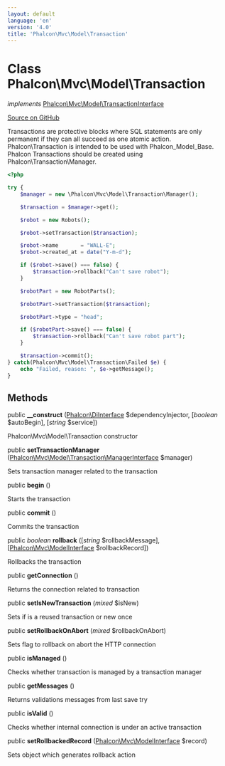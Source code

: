 ```yaml
---
layout: default
language: 'en'
version: '4.0'
title: 'Phalcon\Mvc\Model\Transaction'
---
```

# Class **Phalcon\Mvc\Model\Transaction**

*implements* [Phalcon\Mvc\Model\TransactionInterface](/3.4/en/api/Phalcon_Mvc_Model_TransactionInterface)

<a href="https://github.com/phalcon/cphalcon/tree/v3.4.0/phalcon/mvc/model/transaction.zep" class="btn btn-default btn-sm">Source on GitHub</a>

Transactions are protective blocks where SQL statements are only permanent if they can
all succeed as one atomic action. Phalcon\Transaction is intended to be used with Phalcon_Model_Base.
Phalcon Transactions should be created using Phalcon\Transaction\Manager.

```php
<?php

try {
    $manager = new \Phalcon\Mvc\Model\Transaction\Manager();

    $transaction = $manager->get();

    $robot = new Robots();

    $robot->setTransaction($transaction);

    $robot->name       = "WALL·E";
    $robot->created_at = date("Y-m-d");

    if ($robot->save() === false) {
        $transaction->rollback("Can't save robot");
    }

    $robotPart = new RobotParts();

    $robotPart->setTransaction($transaction);

    $robotPart->type = "head";

    if ($robotPart->save() === false) {
        $transaction->rollback("Can't save robot part");
    }

    $transaction->commit();
} catch(Phalcon\Mvc\Model\Transaction\Failed $e) {
    echo "Failed, reason: ", $e->getMessage();
}

```


## Methods
public  **__construct** ([Phalcon\DiInterface](/3.4/en/api/Phalcon_DiInterface) $dependencyInjector, [*boolean* $autoBegin], [*string* $service])

Phalcon\Mvc\Model\Transaction constructor



public  **setTransactionManager** ([Phalcon\Mvc\Model\Transaction\ManagerInterface](/3.4/en/api/Phalcon_Mvc_Model_Transaction_ManagerInterface) $manager)

Sets transaction manager related to the transaction



public  **begin** ()

Starts the transaction



public  **commit** ()

Commits the transaction



public *boolean* **rollback** ([*string* $rollbackMessage], [[Phalcon\Mvc\ModelInterface](/3.4/en/api/Phalcon_Mvc_ModelInterface) $rollbackRecord])

Rollbacks the transaction



public  **getConnection** ()

Returns the connection related to transaction



public  **setIsNewTransaction** (*mixed* $isNew)

Sets if is a reused transaction or new once



public  **setRollbackOnAbort** (*mixed* $rollbackOnAbort)

Sets flag to rollback on abort the HTTP connection



public  **isManaged** ()

Checks whether transaction is managed by a transaction manager



public  **getMessages** ()

Returns validations messages from last save try



public  **isValid** ()

Checks whether internal connection is under an active transaction



public  **setRollbackedRecord** ([Phalcon\Mvc\ModelInterface](/3.4/en/api/Phalcon_Mvc_ModelInterface) $record)

Sets object which generates rollback action



